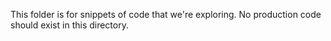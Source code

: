 This folder is for snippets of code that we're exploring.  No production code should exist in this directory.
